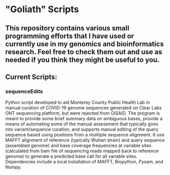 # **"Goliath" Scripts**
## This repository contains various small programming efforts that I have used or currently use in my genomics and bioinformatics research. Feel free to check them out and use as needed if you think they might be useful to you.

## **Current Scripts:**
### **sequenceEdits**
<p>Python script developed to aid Monterey County Public Health Lab in manual curation of COVID-19 genome sequences generated on Clear Labs ONT sequencing platform, but were rejected from GISAID. The program is meant to provide some brief summary data on ambiguous bases, provide a means of automating some of the manual assessment that typically goes into variant/sequence curation, and supports manual editing of the query sequence based using positions from a mulitiple sequence alignment. It use MAFFT alignment of reference (typically Wuhan strain) and query sequence (assembled genome) and base coverage frequencies at variable sites (calculated from bam file of sequencing reads mapped back to reference genome) to generate a predicted base call for all variable sites. Dependencies include a local installation of MAFFT, Biopython, Pysam, and Numpy.</p>
